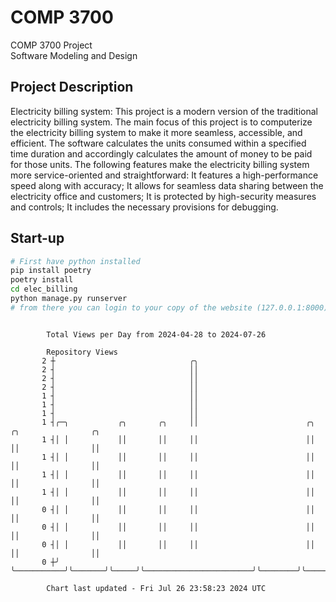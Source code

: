 # COMP 3700
COMP 3700 Project  
Software Modeling and Design
## Project Description
Electricity billing system: This project is a modern version of the traditional electricity billing system. The main focus of this project is to computerize the electricity billing system to make it more seamless, accessible, and efficient. The software calculates the units consumed within a specified time duration and accordingly calculates the amount of money to be paid for those units. The following features make the electricity billing system more service-oriented and straightforward: It features a high-performance speed along with accuracy; It allows for seamless data sharing between the electricity office and customers; It is protected by high-security measures and controls; It includes the necessary provisions for debugging.

## Start-up
```bash
# First have python installed
pip install poetry
poetry install
cd elec_billing
python manage.py runserver
# from there you can login to your copy of the website (127.0.0.1:8000), default creds are admin/admin
```

```

        Total Views per Day from 2024-04-28 to 2024-07-26

        Repository Views
       2 ┼                              ╭╮
       2 ┤                              ││
       2 ┤                              ││
       2 ┤                              ││
       1 ┤                              ││
       1 ┤                              ││
       1 ┤                              ││
       1 ┤╭─╮           ╭╮       ╭╮     ││                        ╭╮        ╭╮                ╭╮
       1 ┤│ │           ││       ││     ││                        ││        ││                ││
       1 ┤│ │           ││       ││     ││                        ││        ││                ││
       1 ┤│ │           ││       ││     ││                        ││        ││                ││
       1 ┤│ │           ││       ││     ││                        ││        ││                ││
       0 ┤│ │           ││       ││     ││                        ││        ││                ││
       0 ┤│ │           ││       ││     ││                        ││        ││                ││
       0 ┤│ │           ││       ││     ││                        ││        ││                ││
       0 ┼╯ ╰───────────╯╰───────╯╰─────╯╰────────────────────────╯╰────────╯╰────────────────╯╰───

        Chart last updated - Fri Jul 26 23:58:23 2024 UTC
        
```
